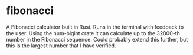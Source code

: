 # fibonacci

A Fibonacci calculator built in Rust. Runs in the terminal with feedback to the user.
Using the num-bigint crate it can calculate up to the 32000-th number in the Fibonacci sequence. Could probably extend this further, but this is the largest number that I have verified.
